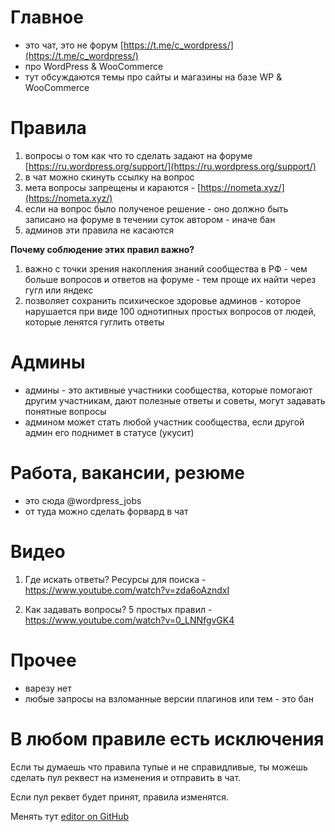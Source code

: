 # Главное

- это чат, это не форум [https://t.me/c_wordpress/](https://t.me/c_wordpress/) 
- про WordPress & WooCommerce
- тут обсуждаются темы про сайты и магазины на базе WP & WooCommerce

# Правила

1. вопросы о том как что то сделать задают на форуме [https://ru.wordpress.org/support/](https://ru.wordpress.org/support/)
2. в чат можно скинуть ссылку на вопрос
3. мета вопросы запрещены и караются - [https://nometa.xyz/](https://nometa.xyz/)
4. если на вопрос было полученое решение - оно должно быть записано на форуме в течении суток автором - иначе бан
5. админов эти правила не касаются

**Почему соблюдение этих правил важно?**

1. важно с точки зрения накопления знаний сообщества в РФ - чем больше вопросов и ответов на форуме - тем проще их найти через гугл или яндекс
2. позволяет сохранить психическое здоровье админов - которое нарушается при виде 100 однотипных простых вопросов от людей, которые ленятся гуглить ответы

# Админы

- админы - это активные участники сообщества, которые помогают другим участникам, дают полезные ответы и советы, могут задавать понятные вопросы
- админом может стать любой участник сообщества, если другой админ его поднимет в статусе (укусит)



# Работа, вакансии, резюме

- это сюда @wordpress_jobs
- от туда можно сделать форвард в чат

# Видео

1. Где искать ответы? Ресурсы для поиска - https://www.youtube.com/watch?v=zda6oAzndxI

2. Как задавать вопросы? 5 простых правил - https://www.youtube.com/watch?v=0_LNNfgvGK4

# Прочее
- варезу нет
- любые запросы на взломанные версии плагинов или тем - это бан

# В любом правиле есть исключения

Если ты думаешь что правила тупые и не справидливые, ты можешь сделать пул реквест на изменения и отправить в чат.

Если пул реквет будет принят, правила изменятся.

Менять тут [editor on GitHub](https://github.com/woowpru/woowpru.github.io/edit/main/docs/index.md) 
